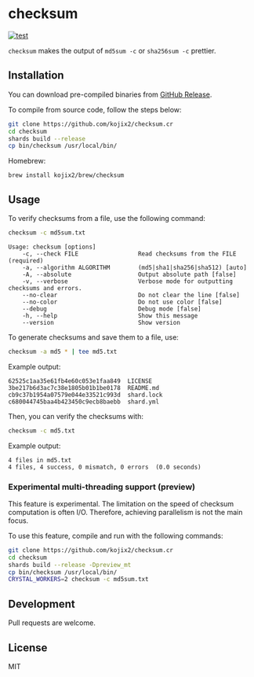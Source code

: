 # checksum

[![test](https://github.com/kojix2/checksum.cr/actions/workflows/test.yml/badge.svg)](https://github.com/kojix2/checksum.cr/actions/workflows/test.yml)

`checksum` makes the output of `md5sum -c` or `sha256sum -c` prettier.

## Installation

You can download pre-compiled binaries from [GitHub Release](https://github.com/kojix2/checksum.cr/releases).

To compile from source code, follow the steps below:

```sh
git clone https://github.com/kojix2/checksum.cr
cd checksum
shards build --release
cp bin/checksum /usr/local/bin/
```

Homebrew:

```
brew install kojix2/brew/checksum
```

## Usage

To verify checksums from a file, use the following command:

```sh
checksum -c md5sum.txt
```

```
Usage: checksum [options]
    -c, --check FILE                 Read checksums from the FILE (required)
    -a, --algorithm ALGORITHM        (md5|sha1|sha256|sha512) [auto]
    -A, --absolute                   Output absolute path [false]
    -v, --verbose                    Verbose mode for outputting checksums and errors.
    --no-clear                       Do not clear the line [false]
    --no-color                       Do not use color [false]
    --debug                          Debug mode [false]
    -h, --help                       Show this message
    --version                        Show version
```

To generate checksums and save them to a file, use:

```sh
checksum -a md5 * | tee md5.txt
```

Example output:

```
62525c1aa35e61fb4e60c053e1faa849  LICENSE
3be217b6d3ac7c38e1805b01b1be0178  README.md
cb9c37b1954a07579e044e33521c993d  shard.lock
c680044745baa4b423450c9ecb8baebb  shard.yml
```

Then, you can verify the checksums with:

```sh
checksum -c md5.txt
```

Example output:

```
4 files in md5.txt
4 files, 4 success, 0 mismatch, 0 errors  (0.0 seconds)
```

### Experimental multi-threading support (preview)

This feature is experimental. The limitation on the speed of checksum computation is often I/O. Therefore, achieving parallelism is not the main focus.

To use this feature, compile and run with the following commands:

```sh
git clone https://github.com/kojix2/checksum.cr
cd checksum
shards build --release -Dpreview_mt
cp bin/checksum /usr/local/bin/
CRYSTAL_WORKERS=2 checksum -c md5sum.txt
```

## Development

Pull requests are welcome.

## License

MIT
